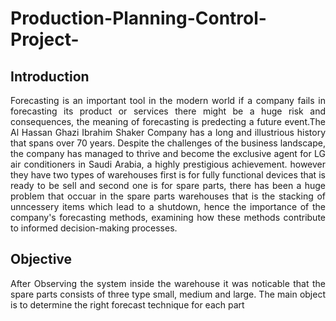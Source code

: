 # Production-Planning-Control-Project-

## Introduction 
<div align="justify"> 
Forecasting is an important tool in the modern world if a company fails in forecasting its product or services there might be a huge risk and consequences, the meaning of forecasting is predecting a future event.The Al Hassan Ghazi Ibrahim Shaker Company has a long and illustrious history that spans over 70 years. Despite the challenges of the business landscape, the company has managed to thrive and become the exclusive agent for LG air conditioners in Saudi Arabia, a highly prestigious achievement.
however they have two types of warehouses first is for fully functional devices that is ready to be sell and second one is for spare parts, there has been a huge problem that occuar in the spare parts warehouses that is the stacking of unncessery items which lead to a shutdown, hence the importance of the company's forecasting methods, examining how these methods contribute to informed decision-making processes. </div> 

## Objective 
<div align="justify"> After Observing the system inside the warehouse it was noticable that the spare parts consists of three type small, medium and large. The main object is to determine the right forecast technique for each part </div>
